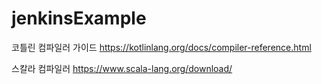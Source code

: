 # jenkinsExample



코틀린 컴파일러 가이드
https://kotlinlang.org/docs/compiler-reference.html

스칼라 컴파일러
https://www.scala-lang.org/download/
